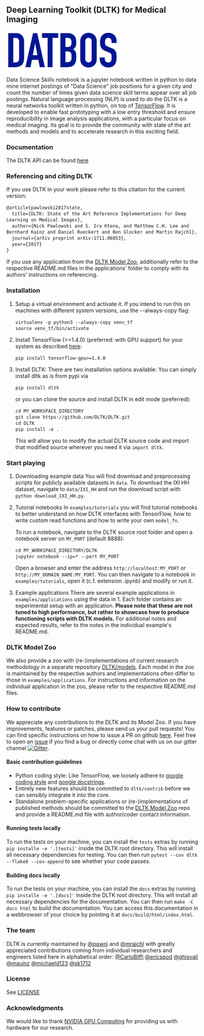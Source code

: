 ## Deep Learning Toolkit (DLTK) for Medical Imaging
<!---[![Gitter](https://badges.gitter.im/DLTK/DLTK.svg)](https://gitter.im/DLTK/DLTK?utm_source=badge&utm_medium=badge&utm_campaign=pr-badge)
[![Coverage Status](https://coveralls.io/repos/github/DLTK/DLTK/badge.svg?branch=master)](https://coveralls.io/github/DLTK/DLTK?branch=dev)
[![Build Status](https://travis-ci.org/DLTK/DLTK.svg?branch=master)](https://travis-ci.org/DLTK/DLTK)--->

![DLTK logo](logo.png)

Data Science Skills notebook is a jupyter notebook written in python to data mine internet postings of "Data Science" job positions for a given city and count the number of times given data science skill terms appear over all job postings.
Natural language processing (NLP) is used to do the 
DLTK is a neural networks toolkit written in python, on top of [TensorFlow](https://github.com/tensorflow/tensorflow). It is developed to enable fast prototyping with a low entry threshold and ensure reproducibility in image analysis applications, with a particular focus on medical imaging. Its goal is  to provide the community with state of the art methods and models and to accelerate research in this exciting field.

### Documentation
The DLTK API can be found [here](https://dltk.github.io/)

### Referencing and citing DLTK
If you use DLTK in your work please refer to this citation for the current version:

```
@article{pawlowski2017state,
  title={DLTK: State of the Art Reference Implementations for Deep Learning on Medical Images},
  author={Nick Pawlowski and S. Ira Ktena, and Matthew C.H. Lee and Bernhard Kainz and Daniel Rueckert and Ben Glocker and Martin Rajchl},
  journal={arXiv preprint arXiv:1711.06853},
  year={2017}
}
```

If you use any application from the [DLTK Model Zoo](https://github.com/DLTK/models), additionally refer to the respective README.md files in the applications' folder to comply with its authors' instructions on referencing.

### Installation
1. Setup a virtual environment and activate it. If you intend to run this on 
machines with different system versions, use the --always-copy flag:

   ```shell
   virtualenv -p python3 --always-copy venv_tf
   source venv_tf/bin/activate
   ```
   
2. Install TensorFlow (>=1.4.0) (preferred: with GPU support) for your system
 as described [here](https://www.tensorflow.org/install/):
   
   ```shell
   pip install tensorflow-gpu>=1.4.0
   ```
   
3. Install DLTK:
   There are two installation options available: You can simply install dltk as is from pypi via
   
   ```shell
   pip install dltk
   ```
   or you can clone the source and install DLTK in edit mode (preferred):

   ```shell
   cd MY_WORKSPACE_DIRECTORY
   git clone https://github.com/DLTK/DLTK.git 
   cd DLTK
   pip install -e .
   ```
   This will allow you to modify the actual DLTK source code and import that modified source wherever you need it via ```import dltk```. 


### Start playing
1. Downloading example data
   You will find download and preprocessing scripts for publicly available datasets in ```data```. To download the IXI HH dataset, navigate to ```data/IXI_HH``` and run the download script with ```python download_IXI_HH.py```.


2. Tutorial notebooks
   In ```examples/tutorials``` you will find tutorial notebooks to better understand on how DLTK interfaces with TensorFlow, how to write custom read functions and how to write your own ```model_fn```.   
   
   To run a notebook, navigate to the DLTK source root folder and open a notebook server on ```MY_PORT``` (default 8888):
   
   ```shell
   cd MY_WORKSPACE_DIRECTORY/DLTK
   jupyter notebook --ip=* --port MY_PORT
   ```

   Open a browser and enter the address ```http://localhost:MY_PORT``` or ```http://MY_DOMAIN_NAME:MY_PORT```. You can then navigate to a notebook in ```examples/tutorials```, open it (c.f. extension .ipynb) and modify or run it.

3. Example applications
   There are several example applications in ```examples/applications``` using the data in 1. Each folder contains an experimental setup with an application. **Please note that these are not tuned to high performance, but rather to showcase how to produce functioning scripts with DLTK models.** For additional notes and expected results, refer to the notes in the individual example's README.md.  

### DLTK Model Zoo
We also provide a zoo with (re-)implementations of current research methodology in a separate repository [DLTK/models](https://github.com/DLTK/models). Each model in the zoo is maintained by the respective authors and implementations often differ to those in ```examples/applications```. For instructions and information on the individual application in the zoo, please refer to the respective README.md files.

### How to contribute
We appreciate any contributions to the DLTK and its Model Zoo. If you have improvements, features or patches, please send us your pull requests! You can find specific instructions on how to issue a PR on github [here](https://help.github.com/articles/about-pull-requests/). Feel free to open an [issue](https://github.com/DLTK/DLTK/issues) if you find a bug or directly come chat with us on our gitter channel [![Gitter](https://badges.gitter.im/DLTK/DLTK.svg)](https://gitter.im/DLTK/DLTK?utm_source=badge&utm_medium=badge&utm_campaign=pr-badge).

#### Basic contribution guidelines
- Python coding style: Like TensorFlow, we loosely adhere to [google coding style](https://google.github.io/styleguide/pyguide.html) and [google docstrings](https://google.github.io/styleguide/pyguide.html#Comments).
- Entirely new features should be committed to ```dltk/contrib``` before we can sensibly integrate it into the core.
- Standalone problem-specific applications or (re-)implementations of published methods should be committed to the [DLTK Model Zoo](https://github.com/DLTK/models) repo and provide a README.md file with author/coder contact information. 

#### Running tests locally
To run the tests on your machine, you can install the ``tests`` extras by 
running `pip installe -e '.[tests]'` inside the DLTK root directory. This 
will install all necessary dependencies for testing. You can then run 
`pytest --cov dltk --flake8 --cov-append` to see whether your code passes.
 
#### Building docs locally
To run the tests on your machine, you can install the ``docs`` extras by 
running `pip installe -e '.[docs]'` inside the DLTK root directory. This 
will install all necessary dependencies for the documentation. You can then run 
`make -C docs html` to build the documentation. You can access this 
documentation in a webbrowser of your choice by pointing it at 
`docs/build/html/index.html`.
 
### The team
DLTK is currently maintained by [@pawni](https://github.com/pawni) and [@mrajchl](https://github.com/mrajchl) with greatly appreciated contributions coming from individual researchers and engineers listed here in alphabetical order: 
[@CarloBiffi](https://github.com/CarloBiffi) [@ericspod](https://github.com/ericspod) [@ghisvail](https://github.com/ghisvail) [@mauinz](https://github.com/mauinz) [@michaeld123](https://github.com/michaeld123) [@sk1712](https://github.com/sk1712)

### License
See [LICENSE](https://github.com/DLTK/DLTK/blob/master/LICENSE)

### Acknowledgments
We would like to thank [NVIDIA GPU Computing](http://www.nvidia.com/) for providing us with hardware for our research. 

